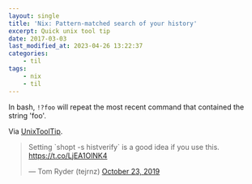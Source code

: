 ```yaml
---
layout: single
title: 'Nix: Pattern-matched search of your history'
excerpt: Quick unix tool tip
date: 2017-03-03
last_modified_at: 2023-04-26 13:22:37
categories:
    - til
tags:
    - nix
    - til
---
```


In bash, `!?foo` will repeat the most recent command that contained the string 'foo'.

Via [UnixToolTip](https://twitter.com/UnixToolTip/status/884814594232987648).

<blockquote class="twitter-tweet">
<p lang="en" dir="ltr">
Setting `shopt -s histverify` is a good idea if you use this.
<a href="https://t.co/LjEA1OlNK4">https://t.co/LjEA1OlNK4</a>
</p>
&mdash; Tom Ryder (tejrnz)
<a href="https://twitter.com/tejrnz/status/1187076684316434432">October 23, 2019</a>
</blockquote>
<script async src="https://platform.twitter.com/widgets.js" charset="utf-8"></script>
